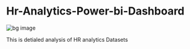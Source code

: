 # Hr-Analytics-Power-bi-Dashboard

![bg image](https://github.com/user-attachments/assets/9921e700-1dbf-40dd-90ab-20bc5a99d63b)


This is detialed analysis of HR analytics Datasets
